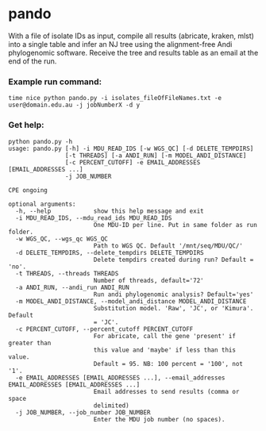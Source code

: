 # pando
With a file of isolate IDs as input, compile all results (abricate, kraken, mlst) into a single table and infer an NJ tree using the alignment-free Andi phylogenomic software.  Receive the tree and results table as an email at the end of the run.

### Example run command:
`time nice python pando.py -i isolates_fileOfFileNames.txt -e user@domain.edu.au -j jobNumberX -d y`

### Get help:
```
python pando.py -h
usage: pando.py [-h] -i MDU_READ_IDS [-w WGS_QC] [-d DELETE_TEMPDIRS]
                [-t THREADS] [-a ANDI_RUN] [-m MODEL_ANDI_DISTANCE]
                [-c PERCENT_CUTOFF] -e EMAIL_ADDRESSES [EMAIL_ADDRESSES ...]
                -j JOB_NUMBER

CPE ongoing

optional arguments:
  -h, --help            show this help message and exit
  -i MDU_READ_IDS, --mdu_read_ids MDU_READ_IDS
                        One MDU-ID per line. Put in same folder as run folder.
  -w WGS_QC, --wgs_qc WGS_QC
                        Path to WGS QC. Default '/mnt/seq/MDU/QC/'
  -d DELETE_TEMPDIRS, --delete_tempdirs DELETE_TEMPDIRS
                        Delete tempdirs created during run? Default = 'no'.
  -t THREADS, --threads THREADS
                        Number of threads, default='72'
  -a ANDI_RUN, --andi_run ANDI_RUN
                        Run andi phylogenomic analysis? Default='yes'
  -m MODEL_ANDI_DISTANCE, --model_andi_distance MODEL_ANDI_DISTANCE
                        Substitution model. 'Raw', 'JC', or 'Kimura'. Default
                        = 'JC'.
  -c PERCENT_CUTOFF, --percent_cutoff PERCENT_CUTOFF
                        For abricate, call the gene 'present' if greater than
                        this value and 'maybe' if less than this value.
                        Default = 95. NB: 100 percent = '100', not '1'.
  -e EMAIL_ADDRESSES [EMAIL_ADDRESSES ...], --email_addresses EMAIL_ADDRESSES [EMAIL_ADDRESSES ...]
                        Email addresses to send results (comma or space
                        delimited)
  -j JOB_NUMBER, --job_number JOB_NUMBER
                        Enter the MDU job number (no spaces).
```

